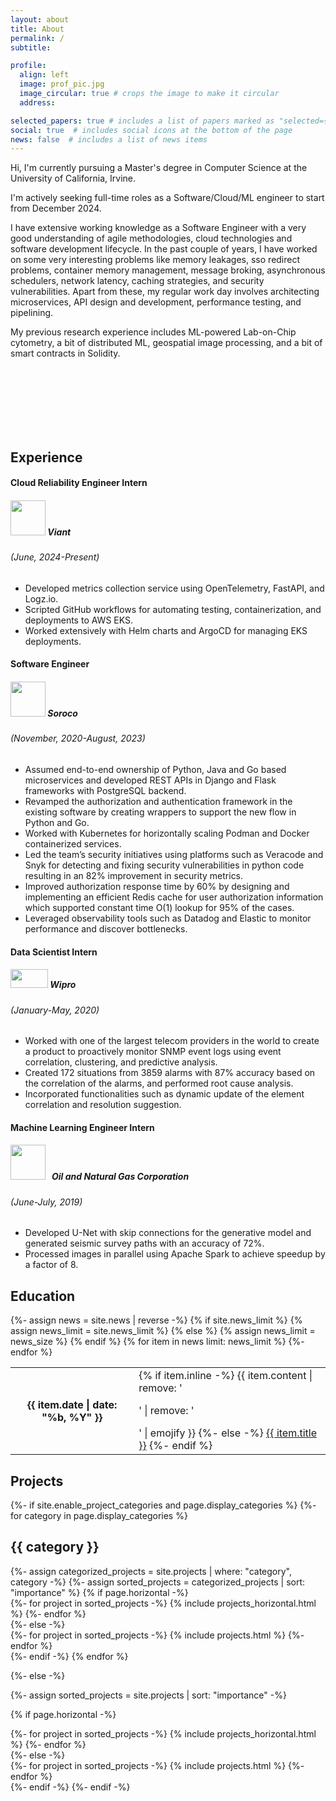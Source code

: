 ```yaml
---
layout: about
title: About
permalink: /
subtitle: 

profile:
  align: left
  image: prof_pic.jpg
  image_circular: true # crops the image to make it circular
  address: 

selected_papers: true # includes a list of papers marked as "selected={true}"
social: true  # includes social icons at the bottom of the page
news: false  # includes a list of news items
---
```

Hi, I'm currently pursuing a Master's degree in Computer Science at the University of California, Irvine.

I'm actively seeking full-time roles as a Software/Cloud/ML engineer to start from December 2024.

I have extensive working knowledge as a Software Engineer with a very good understanding of agile methodologies, cloud technologies and software development lifecycle. In the past couple of years, I have worked on some very interesting problems like memory leakages, sso redirect problems, container memory management, message broking, asynchronous schedulers, network latency, caching strategies, and security vulnerabilities. Apart from these, my regular work day involves architecting microservices, API design and development, performance testing, and pipelining.
 
My previous research experience includes ML-powered Lab-on-Chip cytometry, a bit of distributed ML, geospatial image processing, and a bit of smart contracts in Solidity.

<br>
<br>
<br>
<br>
<br>
<br>

<h2> Experience </h2>
<div class="timeline">
  <div class="outer">
    <div class="title-cards">
      <div class="info">
        <h4 class="title">Cloud Reliability Engineer Intern</h4>
        <h5 class="title"><img src="https://images.g2crowd.com/uploads/product/image/large_detail/large_detail_2b36d228e7516167b88d701d8ebe8158/viant-technology-llc-viant-technology.png" width="56px" height="56px"><b> Viant</b></h5>
        <h6 class="exper-card"><i>(June, 2024-Present)</i></h6>
        <ul>
          <li>Developed metrics collection service using OpenTelemetry, FastAPI, and Logz.io.
          </li>
          <li>Scripted GitHub workflows for automating testing, containerization, and deployments to AWS EKS.
          </li>
          <li>Worked extensively with Helm charts and ArgoCD for managing EKS deployments.
          </li>
        </ul>
      </div>
    </div>
    <div class="title-cards">
      <div class="info">
        <h4 class="title">Software Engineer</h4>
        <h5 class="title"><img src="https://soroco.com/wp-content/uploads/2021/08/logo-icon.svg" width="56px" height="56px"><b> Soroco</b></h5>
        <h6 class="exper-card"><i>(November, 2020-August, 2023)</i></h6>
        <ul>
          <li>Assumed end-to-end ownership of Python, Java and Go based microservices and developed REST APIs in Django and Flask frameworks with PostgreSQL backend.
          </li>
          <li>Revamped the authorization and authentication framework in the existing software by creating wrappers to support the new flow in Python and Go.
          </li>
          <li>Worked with Kubernetes for horizontally scaling Podman and Docker containerized services.
          </li>
          <li>Led the team’s security initiatives using platforms such as Veracode and Snyk for detecting and fixing security vulnerabilities in python code resulting in an 82% improvement in security metrics.
          </li>
          <li>Improved authorization response time by 60% by designing and implementing an efficient Redis cache for user authorization information which supported constant time O(1) lookup for 95% of the cases.
          </li>
          <li>Leveraged observability tools such as Datadog and Elastic to monitor performance and discover bottlenecks.</li>
        </ul>
      </div>
    </div>
    <div class="title-cards">
      <div class="info">
        <h4 class="title">Data Scientist Intern</h4>
        <h5 class="title"><img src="https://www.wipro.com/content/dam/nexus/en/wipro-logo-new-og-502x263.jpg" width="60px" height="30px"><b> Wipro</b></h5>
        <h6 class="exper-card"><i>(January-May, 2020)</i></h6>
        <ul>
          <li>Worked with one of the largest telecom providers in the world to create a product to proactively monitor 
              SNMP event logs using event correlation, clustering, and predictive analysis.
          </li>
          <li>Created 172 situations from 3859 alarms with 87% accuracy based on the correlation of the alarms, and
              performed root cause analysis.
          </li>
          <li>Incorporated functionalities such as dynamic update of the element correlation and resolution suggestion.
          </li>
        </ul>
      </div>
    </div>
    <div class="title-cards">
      <div class="info">
        <h4 class="title">Machine Learning Engineer Intern</h4>
        <h5 class="title"><img src="https://upload.wikimedia.org/wikipedia/en/thumb/9/9a/ONGC_Logo.svg/1200px-ONGC_Logo.svg.png" width="56px" height="56px" style="margin-right:10px;"><b>Oil and Natural Gas Corporation</b></h5>
        <h6 class="exper-card"><i>(June-July, 2019)</i></h6>
        <ul>
          <li>Developed U-Net with skip connections for the generative model and generated seismic survey paths with an 
              accuracy of 72%.
          </li>
          <li>Processed images in parallel using Apache Spark to achieve speedup by a factor of 8.
          </li>
        </ul>
      </div>
    </div>
    <!-- <div class="card">
      <div class="info">
        <h3 class="title">Title 4</h3>
        <p>Lorem ipsum dolor sit amet, consectetur adipiscing elit, sed do eiusmod tempor incididunt ut labore et dolore magna aliqua. Ut enim ad minim veniam, quis nostrud exercitation ullamco laboris nisi ut aliquip ex ea commodo consequat. </p>
      </div>
    </div>
    <div class="card">
      <div class="info">
        <h3 class="title">Title 5</h3>
        <p>Lorem ipsum dolor sit amet, consectetur adipiscing elit, sed do eiusmod tempor incididunt ut labore et dolore magna aliqua. Ut enim ad minim veniam, quis nostrud exercitation ullamco laboris nisi ut aliquip ex ea commodo consequat. </p>
      </div>
    </div> -->
  </div>
</div>
<h2> Education </h2>
  <table class="table table-sm table-borderless">
              {%- assign news = site.news | reverse -%}
              {% if site.news_limit %}
              {% assign news_limit = site.news_limit %}
              {% else %}
              {% assign news_limit = news_size %}
              {% endif %}
              {% for item in news limit: news_limit %} 
                <tr>
                  <th scope="row">{{ item.date | date: "%b, %Y" }}</th>
                  <td>
                    {% if item.inline -%} 
                      {{ item.content | remove: '<p>' | remove: '</p>' | emojify }}
                    {%- else -%} 
                      <a class="news-title" href="{{ item.url | relative_url }}">{{ item.title }}</a>
                    {%- endif %} 
                  </td>
                </tr>
              {%- endfor %} 
              </table>
<h2> Projects </h2>

<!-- pages/projects.md -->
<div class="projects">
{%- if site.enable_project_categories and page.display_categories %}
  <!-- Display categorized projects -->
  {%- for category in page.display_categories %}
  <h2 class="category">{{ category }}</h2>
  {%- assign categorized_projects = site.projects | where: "category", category -%}
  {%- assign sorted_projects = categorized_projects | sort: "importance" %}
  <!-- Generate cards for each project -->
  {% if page.horizontal -%}
  <div class="container">
    <div class="row row-cols-2">
    {%- for project in sorted_projects -%}
      {% include projects_horizontal.html %}
    {%- endfor %}
    </div>
  </div>
  {%- else -%}
  <div class="grid">
    {%- for project in sorted_projects -%}
      {% include projects.html %}
    {%- endfor %}
  </div>
  {%- endif -%}
  {% endfor %}

{%- else -%}
<!-- Display projects without categories -->
  {%- assign sorted_projects = site.projects | sort: "importance" -%}
  <!-- Generate cards for each project -->
  {% if page.horizontal -%}
  <div class="container">
    <div class="row row-cols-2">
    {%- for project in sorted_projects -%}
      {% include projects_horizontal.html %}
    {%- endfor %}
    </div>
  </div>
  {%- else -%}
  <div class="grid">
    {%- for project in sorted_projects -%}
      {% include projects.html %}
    {%- endfor %}
  </div>
  {%- endif -%}
{%- endif -%}
</div>
